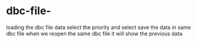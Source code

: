 # dbc-file-
loading the dbc file data  select the priority and select save the data in same dbc file when  we reopen the same dbc file it will show  the previous data 
